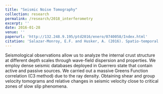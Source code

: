 ```yaml
---
title: "Seismic Noise Tomography"
collection: research
permalink: /research/2018_interferometry
excerpt: ''
date: 2016-01-28
venue: ''
paperurl: 'http://132.248.9.195/ptd2016/enero/0740058/Index.html'
citation: 'Salazar-Monroy, E.F. and Husker, A. (2016). Spatio-temporal analysis of seismic wave propagation velocity in Guerrero, Mexico. <i>Master dissertation</i>. Universidad Nacional Autónoma de México, Earth Sciences graduate program.' 
---
```

Seismological observations allow us to analyze the internal crust structure at different depth scales through wave-field dispersion and properties. We employ dense seismic databases deployed in Guerrero state that contain active and passive sources. We carried out a massive Greens Function correlation (C3 method) due to the ray density. Obtaining shear and group velocity tomograms and relative changes in seismic velocity close to critical zones of slow slip phenomena. 
